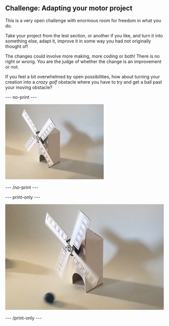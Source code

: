 ## Challenge: Adapting your motor project

This is a very open challenge with enormous room for freedom in what you do. 

Take your project from the lest section, or another if you like, and turn it into something else, adapt it, improve it in some way you had not originally thought of!

The changes could involve more making, more coding or both! There is no right or wrong. You are the judge of whether the change is an improvement or not.

If you feel a bit overwhelmed by open possibilities, how about turning your creation into a _crazy golf_ obstacle where you have to try and get a ball past your moving obstacle?

--- no-print ---

![A crazy golf windmill](images/adaptation_windmill.gif)

--- /no-print ---

--- print-only ---

![A crazy golf windmill](images/adaptation_windmill.png)

--- /print-only ---